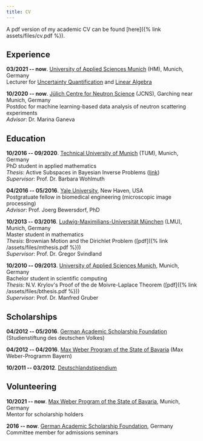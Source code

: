 ```yaml
---
title: CV
---
```

A pdf version of my academic CV can be found [here]({% link assets/files/cv.pdf %}).

## Experience
**03/2021 -- now**. [University of Applied Sciences Munich](https://www.cs.hm.edu/en/home/index.en.html) (HM), Munich, Germany  
Lecturer for [Uncertainty Quantification](https://zpa.cs.hm.edu/public/module/374/) and [Linear Algebra](https://zpa.cs.hm.edu/public/module/138/)

**10/2020 -- now**. [Jülich Centre for Neutron Science](https://www.fz-juelich.de/jcns/EN/) (JCNS), Garching near Munich, Germany  
Postdoc for machine learning-based data analysis of neutron scattering experiments  
_Advisor_: Dr. Marina Ganeva

## Education
**10/2016 -- 09/2020**. [Technical University of Munich](https://www-m2.ma.tum.de/bin/view/Allgemeines/WebHomeEN) (TUM), Munich, Germany  
PhD student in applied mathematics  
_Thesis_: Active Subspaces in Bayesian Inverse Problems ([link](https://mediatum.ub.tum.de/?id=1546065))  
_Supervisor_: Prof. Dr. Barbara Wohlmuth

**04/2016 -- 05/2016**. [Yale University](http://bbs.yale.edu), New Haven, USA  
Postgratuate fellow in biomedical engineering (microscopic image processing)  
_Advisor_: Prof. Joerg Bewersdorf, PhD

**10/2013 -- 03/2016**. [Ludwig-Maximilians-Universität München](https://www.mathematik.uni-muenchen.de/) (LMU), Munich, Germany  
Master student in mathematics  
_Thesis_: Brownian Motion and the Dirichlet Problem ([pdf]({% link /assets/files/mthesis.pdf %}))  
_Supervisor_: Prof. Dr. Gregor Svindland

**10/2010 -- 09/2013**. [University of Applied Sciences Munich](https://www.cs.hm.edu/en/home/index.en.html), Munich, Germany  
Bachelor student in scientific computing  
_Thesis_: N.V. Krylov's Proof of the de Moivre-Laplace Theorem ([pdf]({% link /assets/files/bthesis.pdf %}))  
_Supervisor_: Prof. Dr. Manfred Gruber

## Scholarships
**04/2012 -- 05/2016**. [German Academic Scholarship Foundation](https://www.studienstiftung.de/en) (Studienstiftung des deutschen Volkes)

**04/2012 -- 04/2016**. [Max Weber Program of the State of Bavaria](https://www.elitenetzwerk.bayern.de/en/home/funding-programs/max-weber-program) (Max Weber-Programm Bayern)

**10/2011 -- 03/2012**. [Deutschlandstipendium](https://www.deutschlandstipendium.de/deutschlandstipendium/de/services/english/english_node.html)

## Volunteering
**10/2021 -- now**. [Max Weber Program of the State of Bavaria](https://www.elitenetzwerk.bayern.de/en/home/funding-programs/max-weber-program), Munich, Germany  
Mentor for scholarship holders

**2016 -- now**. [German Academic Scholarship Foundation](https://www.studienstiftung.de/en), Germany  
Committee member for admissions seminars

